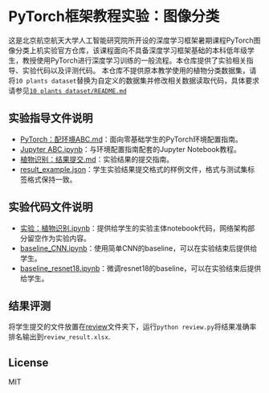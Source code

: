 # PyTorch框架教程实验：图像分类
这是北京航空航天大学人工智能研究院所开设的深度学习框架暑期课程PyTorch图像分类上机实验官方仓库，该课程面向不具备深度学习框架基础的本科低年级学生，教授使用PyTorch进行深度学习训练的一般流程。本仓库提供了实验相关指导、实验代码以及评测代码。
本仓库不提供原本教学使用的植物分类数据集，请将`10 plants dataset`替换为自定义的数据集并修改相关数据读取代码，具体要求请参见[`10 plants dataset/README.md`](./10%20plants%20dataset/README.md)

## 实验指导文件说明
- [PyTorch：配环境ABC.md](./PyTorch%EF%BC%9A%E9%85%8D%E7%8E%AF%E5%A2%83ABC.md)：面向零基础学生的PyTorch环境配置指南。
- [Jupyter ABC.ipynb](./Jupyter%20ABC.ipynb)：与环境配置指南配套的Jupyter Notebook教程。
- [植物识别：结果提交.md](./10%20plants%20dataset/%E6%A4%8D%E7%89%A9%E8%AF%86%E5%88%AB%EF%BC%9A%E7%BB%93%E6%9E%9C%E6%8F%90%E4%BA%A4.md)：实验结果的提交指南。
- [result_example.json](./10%20plants%20dataset/result_example.json)：学生实验结果提交格式的样例文件，格式与测试集标签格式保持一致。

## 实验代码文件说明
- [实验：植物识别.ipynb](./%E5%AE%9E%E9%AA%8C%EF%BC%9A%E6%A4%8D%E7%89%A9%E8%AF%86%E5%88%AB.ipynb)：提供给学生的实验主体notebook代码，网络架构部分留空作为实验内容。
- [baseline_CNN.ipynb](./baseline_CNN.ipynb)：使用简单CNN的baseline，可以在实验结束后提供给学生。
- [baseline_resnet18.ipynb](./baseline_resnet18.ipynb)：微调resnet18的baseline，可以在实验结束后提供给学生。

## 结果评测
将学生提交的文件放置在[review](./review/)文件夹下，运行`python review.py`将结果准确率排名输出到`review_result.xlsx`.

## License
MIT

